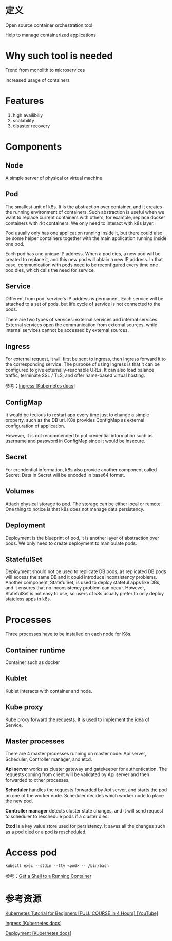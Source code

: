 # 定义

Open source container orchestration tool

Help to manage containerized applications

# Why such tool is needed

Trend from monolith to microservices

increased usage of containers

# Features

1. high availibiliy
2. scalability
3. disaster recovery

# Components

## Node

A simple server of physical or virtual machine

## Pod

The smallest unit of k8s. It is the abstraction over container, and it creates the running environment of containers. Such abstraction
is useful when we want to replace current containers with others, for example, replace docker containers with rkt containers. We only need
to interact with k8s layer.

Pod usually only has one application running inside it, but there could also be some helper containers together with the main application 
running inside one pod.

Each pod has one unique IP address. When a pod dies, a new pod will be created to replace it, and this new pod will obtain a new IP address. 
In that case, communication with pods need to be reconfigured every time one pod dies, which calls the need for service.

## Service

Different from pod, service's IP address is permanent. Each service will be attached to a set of pods, but life cycle of service is not connected 
to the pods.

There are two types of services: external services and internal services. External services open the communication from external sources, 
while internal services cannot be accessed by external sources.

## Ingress

For external request, it will first be sent to ingress, then Ingress forward it to the corresponding service. The purpose of using Ingress is 
that it can be configured to give externally-reachable URLs. It can also load balance traffic, terminate SSL / TLS, and offer 
name-based virtual hosting. 

参考：[Ingress [Kubernetes docs]](https://kubernetes.io/docs/concepts/services-networking/ingress/)

## ConfigMap

It would be tedious to restart app every time just to change a simple property, such as the DB url. K8s provides ConfigMap as external configuration 
of application.

However, it is not recommended to put credential information such as username and password in ConfigMap since it would be insecure.

## Secret

For crendential information, k8s also provide another component called Secret. Data in Secret will be encoded in base64 format.

## Volumes

Attach physical storage to pod. The storage can be either local or remote. One thing to notice is that k8s does not manage data persistency.

## Deployment

Deployment is the blueprint of pod, it is another layer of abstraction over pods. We only need to create deployment to manipulate pods.

## StatefulSet

Deployment should not be used to replicate DB pods, as replicated DB pods will access the same DB and it could introduce inconsistency problems. 
Another component, StatefulSet, is used to deploy stateful apps like DBs, and it ensures that no inconsistency problem can occur. However, StatefulSet 
is not easy to use, so users of k8s usually prefer to only deploy stateless apps in k8s.

# Processes

Three processes have to be installed on each node for K8s.

## Container runtime

Container such as docker

## Kublet

Kublet interacts with container and node.

## Kube proxy

Kube proxy forward the requests. It is used to implement the idea of Service.

## Master processes

There are 4 master prcoesses running on master node: Api server, Scheduler, Controller manager, and etcd.

**Api server** works as cluster gateway and gatekeeper for authentication. The requests coming from client will be validated by Api server and then 
forwarded to other processes.

**Scheduler** handles the requests forwarded by Api server, and starts the pod on one of the worker node. Scheduler decides which worker node to place the new 
pod.

**Controller manager** detects cluster state changes, and it will send request to scheduler to reschedule pods if a cluster dies.

**Etcd** is a key value store used for persistency. It saves all the changes such as a pod died or a pod is rescheduled.

# Access pod

`kubectl exec --stdin --tty <pod> -- /bin/bash`

参考：[Get a Shell to a Running Container](https://kubernetes.io/docs/tasks/debug-application-cluster/get-shell-running-container/)  

# 参考资源

[Kubernetes Tutorial for Beginners [FULL COURSE in 4 Hours] [YouTube]](https://www.youtube.com/watch?v=X48VuDVv0do)
  
[Ingress [Kubernetes docs]](https://kubernetes.io/docs/concepts/services-networking/ingress/)

[Deployment [Kubernetes docs]](https://kubernetes.io/docs/concepts/workloads/controllers/deployment/)
